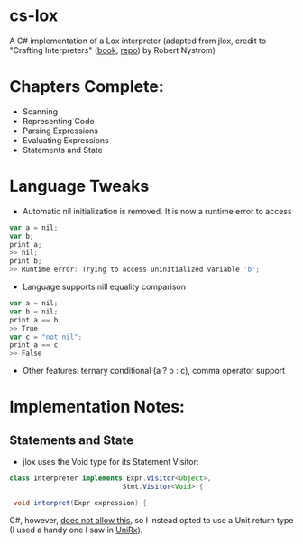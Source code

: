 # cs-lox
A C# implementation of a Lox interpreter (adapted from jlox, credit to "Crafting Interpreters" ([book](https://craftinginterpreters.com/), [repo](https://github.com/munificent/craftinginterpreters)) by Robert Nystrom)


# Chapters Complete:
- Scanning
- Representing Code
- Parsing Expressions
- Evaluating Expressions
- Statements and State

# Language Tweaks

 - Automatic nil initialization is removed. It is now a runtime error to access 
 ```javascript
 var a = nil;
 var b;
 print a;
 >> nil;
 print b;
 >> Runtime error: Trying to access uninitialized variable 'b';
 ```
 - Language supports nill equality comparison
 ```javascript
 var a = nil;
 var b = nil;
 print a == b;
 >> True
 var c = "not nil";
 print a == c;
 >> False
 ```
 - Other features: ternary conditional (a ? b : c), comma operator support
 
# Implementation Notes:

## Statements and State

- jlox uses the Void type for its Statement Visitor:
 
 ```java
 class Interpreter implements Expr.Visitor<Object>,
                             Stmt.Visitor<Void> {

  void interpret(Expr expression) { 
 ```
 C#, however, [does not allow this](https://github.com/dotnet/csharplang/discussions/696), so I instead opted to use a Unit return type (I used a handy one I saw in [UniRx](https://github.com/neuecc/UniRx)).

